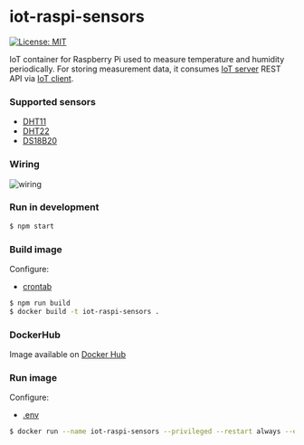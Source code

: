 # iot-raspi-sensors
[![License: MIT](https://img.shields.io/badge/License-MIT-yellow.svg)](https://opensource.org/licenses/MIT)

IoT container for Raspberry Pi used to measure temperature and humidity periodically. 
For storing measurement data, it consumes [IoT server](https://github.com/mmontes11/iot-server) REST API via [IoT client](https://github.com/mmontes11/iot-client).

### Supported sensors

* [DHT11](https://www.adafruit.com/product/386)
* [DHT22](https://www.adafruit.com/product/385)
* [DS18B20](https://www.adafruit.com/product/381)

### Wiring

![wiring](https://raw.githubusercontent.com/mmontes11/iot-raspi-sensors/develop/wiring/wiring.png)

### Run in development

```bash
$ npm start
```

### Build image

Configure:

* [crontab](https://github.com/mmontes11/iot-raspi-sensors/blob/develop/scripts/crontab)

```bash
$ npm run build
$ docker build -t iot-raspi-sensors .
```

### DockerHub
Image available on [Docker Hub](https://hub.docker.com/r/mmontes11/iot-raspi-sensors/)

### Run image
Configure:
* [.env](https://github.com/mmontes11/iot-raspi-sensors/blob/develop/.env)


```bash
$ docker run --name iot-raspi-sensors --privileged --restart always --env-file .env -h $(hostname) -d mmontes11/iot-raspi-sensors
```
